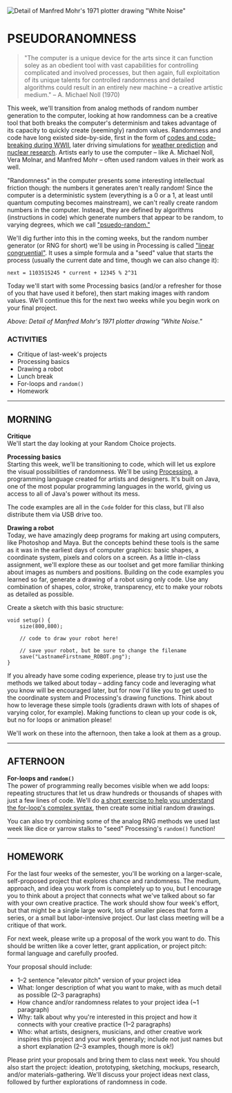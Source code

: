 ![Detail of Manfred Mohr's 1971 plotter drawing "White Noise"](https://raw.githubusercontent.com/jeffThompson/ChanceAndRandomness/master/ImagesAndMedia/Week04-Psuedorandomness/WhiteNoise_ManfredMohr_1971-detail.jpg)

# PSEUDORANOMNESS

>"The computer is a unique device for the arts since it can function soley as an obedient tool with vast capabilities for controlling complicated and involved processes, but then again, full exploitation of its unique talents for controlled randomness and detailed algorithms could result in an entirely new machine – a creative artistic medium." – A. Michael Noll (1970)

This week, we'll transition from analog methods of random number generation to the computer, looking at how randomness can be a creative tool that both breaks the computer's determinism and takes advantage of its capacity to quickly create (seemingly) random values. Randomness and code have long existed side-by-side, first in the form of [codes and code-breaking during WWII](https://en.wikipedia.org/wiki/Colossus_computer), later driving simulations for [weather prediction](https://en.wikipedia.org/wiki/Edward_Norton_Lorenz) and [nuclear research](https://en.wikipedia.org/wiki/Applications_of_randomness#Simulation). Artists early to use the computer – like A. Michael Noll, Vera Molnar, and Manfred Mohr – often used random values in their work as well.

"Randomness" in the computer presents some interesting intellectual friction though: the numbers it generates aren't really random! Since the computer is a deterministic system (everything is a 0 or a 1, at least until quantum computing becomes mainstream), we can't really create random numbers in the computer. Instead, they are defined by algorithms (instructions in code) which generate numbers that appear to be random, to varying degrees, which we call ["psuedo-random."](https://en.wikipedia.org/wiki/Pseudorandomness) 

We'll dig further into this in the coming weeks, but the random number generator (or RNG for short) we'll be using in Processing is called ["linear congruential"](https://rosettacode.org/wiki/Linear_congruential_generator). It uses a simple formula and a "seed" value that starts the process (usually the current date and time, though we can also change it):

    next = 1103515245 * current + 12345 % 2^31

Today we'll start with some Processing basics (and/or a refresher for those of you that have used it before), then start making images with random values. We'll continue this for the next two weeks while you begin work on your final project.

*Above: Detail of Manfred Mohr's 1971 plotter drawing "White Noise."*  


### ACTIVITIES  
- Critique of last-week's projects  
- Processing basics  
- Drawing a robot  
- Lunch break  
- For-loops and `random()`  
- Homework  

<hr>


## MORNING  
**Critique**  
We'll start the day looking at your Random Choice projects.

**Processing basics**  
Starting this week, we'll be transitioning to code, which will let us explore the visual possibilities of randomness. We'll be using [Processing](https://www.processing.org), a programming language created for artists and designers. It's built on Java, one of the most popular programming languages in the world, giving us access to all of Java's power without its mess.

The code examples are all in the `Code` folder for this class, but I'll also distribute them via USB drive too.


**Drawing a robot**  
Today, we have amazingly deep programs for making art using computers, like Photoshop and Maya. But the concepts behind these tools is the same as it was in the earliest days of computer graphics: basic shapes, a coordinate system, pixels and colors on a screen. As a little in-class assignment, we'll explore these as our toolset and get more familiar thinking about images as numbers and positions. Building on the code examples you learned so far, generate a drawing of a robot using only code. Use any combination of shapes, color, stroke, transparency, etc to make your robots as detailed as possible.

Create a sketch with this basic structure:

    void setup() {
    	size(800,800);

    	// code to draw your robot here!

    	// save your robot, but be sure to change the filename
    	save("LastnameFirstname_ROBOT.png");
    }

If you already have some coding experience, please try to just use the methods we talked about today – adding fancy code and leveraging what you know will be encouraged later, but for now I'd like you to get used to the coordinate system and Processing's drawing functions. Think about how to leverage these simple tools (gradients drawn with lots of shapes of varying color, for example). Making functions to clean up your code is ok, but no for loops or animation please!

We'll work on these into the afternoon, then take a look at them as a group.


<hr>


## AFTERNOON  
**For-loops and `random()`**  
The power of programming really becomes visible when we add loops: repeating structures that let us draw hundreds or thousands of shapes with just a few lines of code. We'll do [a short exercise to help you understand the for-loop's complex syntax](https://github.com/jeffThompson/ChanceAndRandomness/tree/master/Resources/HumanLoop), then create some initial random drawings.

You can also try combining some of the analog RNG methods we used last week like dice or yarrow stalks to "seed" Processing's `random()` function!


<hr>


## HOMEWORK  
For the last four weeks of the semester, you'll be working on a larger-scale, self-proposed project that explores chance and randomness. The medium, approach, and idea you work from is completely up to you, but I encourage you to think about a project that connects what we've talked about so far with your own creative practice. The work should show four week's effort, but that might be a single large work, lots of smaller pieces that form a series, or a small but labor-intensive project. Our last class meeting will be a critique of that work.

For next week, please write up a proposal of the work you want to do. This should be written like a cover letter, grant application, or project pitch: formal language and carefully proofed. 

Your proposal should include:  
- 1–2 sentence "elevator pitch" version of your project idea  
- What: longer description of what you want to make, with as much detail as possible (2–3 paragraphs)  
- How chance and/or randomness relates to your project idea (\~1 paragraph)  
- Why: talk about why you're interested in this project and how it connects with your creative practice (1–2 paragraphs)  
- Who: what artists, designers, musicians, and other creative work inspires this project and your work generally; include not just names but a short explanation (2–3 examples, though more is ok!)  

Please print your proposals and bring them to class next week. You should also start the project: ideation, prototyping, sketching, mockups, research, and/or materials-gathering. We'll discuss your project ideas next class, followed by further explorations of randomness in code.

